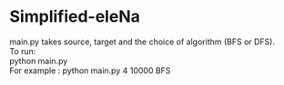 # Simplified-eleNa

main.py takes source, target and the choice of algorithm (BFS or DFS). <br />
To run: <br />
python main.py <source> <target> <type of algorithm> <br />
For example : python main.py 4 10000 BFS <br />
